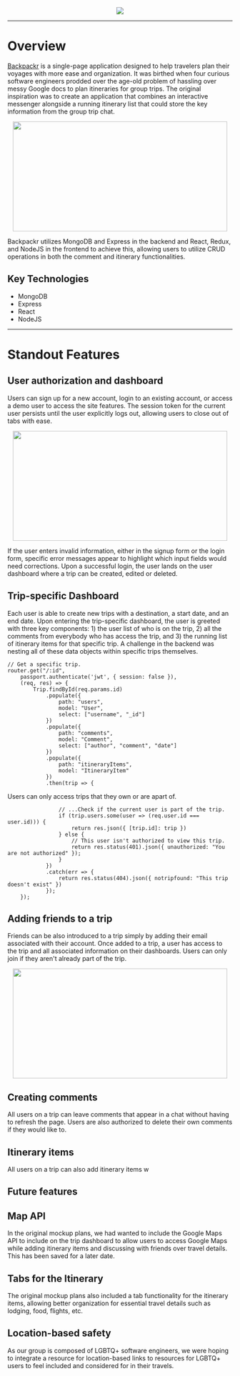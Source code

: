 
<p align="center"> 
  <a href="https://backpackr-aa.herokuapp.com/"><img src="https://i.ibb.co/TBGtZ6b/readme-header.png"></a>
</p>

-------------
# Overview

[Backpackr](https://backpackr-aa.herokuapp.com/) is a single-page application designed to help travelers plan their voyages with more ease and organization. It was birthed when four curious software engineers prodded over the age-old problem of hassling over messy Google docs to plan itineraries for group trips. The original inspiration was to create an application that combines an interactive messenger alongside a running itinerary list that could store the key information from the group trip chat.

<p align="center"> 
  <img src="https://media.giphy.com/media/DK5q6X56S0D1l2u6AC/giphy.gif" width="480" height="246" frameBorder="0" allowFullScreen>
</p>

 Backpackr utilizes MongoDB and Express in the backend and React, Redux, and NodeJS in the frontend to achieve this, allowing users to utilize CRUD operations in both the comment and itinerary functionalities.

## Key Technologies
* MongoDB
* Express
* React
* NodeJS
-------------

# Standout Features

## User authorization and dashboard

Users can sign up for a new account, login to an existing account, or access a demo user to access the site features. The session token for the current user persists until the user explicitly logs out, allowing users to close out of tabs with ease. 

<p align="center"> 
  <img src="https://media.giphy.com/media/rBGIunfl6wTCswxEeQ/giphy.gif" width="480" height="246" frameBorder="0" allowFullScreen>
</p>

If the user enters invalid information, either in the signup form or the login form, specific error messages appear to highlight which input fields would need corrections. 
Upon a successful login, the user lands on the user dashboard where a trip can be created, edited or deleted.

## Trip-specific Dashboard

Each user is able to create new trips with a destination, a start date, and an end date. Upon entering the trip-specific dashboard, the user is greeted with three key components: 1) the user list of who is on the trip, 2) all the comments from everybody who has access the trip, and 3) the running list of itinerary items for that specific trip. A challenge in the backend was nesting all of these data objects within specific trips themselves. 

```
// Get a specific trip.
router.get("/:id",
    passport.authenticate('jwt', { session: false }),
    (req, res) => {
        Trip.findById(req.params.id)
            .populate({
                path: "users",
                model: "User",
                select: ["username", "_id"]
            })
            .populate({
                path: "comments",
                model: "Comment",
                select: ["author", "comment", "date"]
            })
            .populate({
                path: "itineraryItems",
                model: "ItineraryItem"
            })
            .then(trip => {
```

Users can only access trips that they own or are apart of.

```
                // ...Check if the current user is part of the trip.
                if (trip.users.some(user => (req.user.id === user.id))) {
                    return res.json({ [trip.id]: trip })
                } else {
                    // This user isn't authorized to view this trip.
                    return res.status(401).json({ unauthorized: "You are not authorized" });
                }
            })
            .catch(err => {
                return res.status(404).json({ notripfound: "This trip doesn't exist" })
            });
    });
```


## Adding friends to a trip

Friends can be also introduced to a trip simply by adding their email associated with their account. Once added to a trip, a user has access to the trip and all associated information on their dashboards. Users can only join if they aren't already part of the trip.

<p align="center"> 
  <img src="https://media.giphy.com/media/yZdQk93blHA8M0Z5xY/giphy.gif" width="480" height="246" frameBorder="0" allowFullScreen>
</p>

## Creating comments

All users on a trip can leave comments that appear in a chat without having to refresh the page. Users are also authorized to delete their own comments if they would like to. 

## Itinerary items

All users on a trip can also add itinerary items w

## Future features

## Map API
In the original mockup plans, we had wanted to include the Google Maps API to include on the trip dashboard to allow users to access Google Maps while adding itinerary items and discussing with friends over travel details. This has been saved for a later date.

## Tabs for the Itinerary
The original mockup plans also included a tab functionality for the itinerary items, allowing better organization for essential travel details such as lodging, food, flights, etc.

## Location-based safety
As our group is composed of LGBTQ+ software engineers, we were hoping to integrate a resource for location-based links to resources for LGBTQ+ users to feel included and considered for in their travels.

